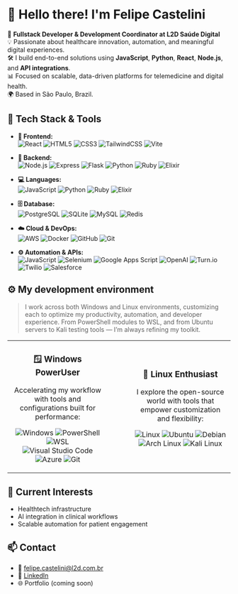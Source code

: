 # 👋 Hello there! I'm Felipe Castelini

🚀 **Fullstack Developer & Development Coordinator at L2D Saúde Digital**  
💡 Passionate about healthcare innovation, automation, and meaningful digital experiences.  
🛠️ I build end-to-end solutions using **JavaScript**, **Python**, **React**, **Node.js**, and **API integrations**.  
📊 Focused on scalable, data-driven platforms for telemedicine and digital health.  
🌍 Based in São Paulo, Brazil.

<h2>🧰 Tech Stack & Tools</h2>

- **🎨 Frontend:**  
  ![React](https://img.shields.io/badge/React-20232A?style=flat&logo=react&logoColor=61DAFB)
  ![HTML5](https://img.shields.io/badge/HTML5-E34F26?style=flat&logo=html5&logoColor=white)
  ![CSS3](https://img.shields.io/badge/CSS3-1572B6?style=flat&logo=css3&logoColor=white)
  ![TailwindCSS](https://img.shields.io/badge/TailwindCSS-38B2AC?style=flat&logo=tailwind-css&logoColor=white)
  ![Vite](https://img.shields.io/badge/Vite-646CFF?style=flat&logo=vite&logoColor=white)

- **🔧 Backend:**  
  ![Node.js](https://img.shields.io/badge/Node.js-339933?style=flat&logo=nodedotjs&logoColor=white)
  ![Express](https://img.shields.io/badge/Express-000000?style=flat&logo=express&logoColor=white)
  ![Flask](https://img.shields.io/badge/Flask-000000?style=flat&logo=flask&logoColor=white)
  ![Python](https://img.shields.io/badge/Python-3776AB?style=flat&logo=python&logoColor=white)
  ![Ruby](https://img.shields.io/badge/Ruby-CC342D?style=flat&logo=ruby&logoColor=white)
  ![Elixir](https://img.shields.io/badge/Elixir-4B275F?style=flat&logo=elixir&logoColor=white)

- **💻 Languages:**  
  ![JavaScript](https://img.shields.io/badge/JavaScript-F7DF1E?style=flat&logo=javascript&logoColor=black)
  ![Python](https://img.shields.io/badge/Python-3776AB?style=flat&logo=python&logoColor=white)
  ![Ruby](https://img.shields.io/badge/Ruby-CC342D?style=flat&logo=ruby&logoColor=white)
  ![Elixir](https://img.shields.io/badge/Elixir-4B275F?style=flat&logo=elixir&logoColor=white)

- **🗄️ Database:**  
  ![PostgreSQL](https://img.shields.io/badge/PostgreSQL-4169E1?style=flat&logo=postgresql&logoColor=white)
  ![SQLite](https://img.shields.io/badge/SQLite-003B57?style=flat&logo=sqlite&logoColor=white)
  ![MySQL](https://img.shields.io/badge/MySQL-4479A1?style=flat&logo=mysql&logoColor=white)
  ![Redis](https://img.shields.io/badge/Redis-DC382D?style=flat&logo=redis&logoColor=white)

- **☁️ Cloud & DevOps:**  
  ![AWS](https://img.shields.io/badge/AWS-232F3E?style=flat&logo=amazonaws&logoColor=white)
  ![Docker](https://img.shields.io/badge/Docker-2496ED?style=flat&logo=docker&logoColor=white)
  ![GitHub](https://img.shields.io/badge/GitHub-181717?style=flat&logo=github&logoColor=white)
  ![Git](https://img.shields.io/badge/Git-F05032?style=flat&logo=git&logoColor=white)

- **⚙️ Automation & APIs:**  
  ![JavaScript](https://img.shields.io/badge/JavaScript-F7DF1E?style=flat&logo=javascript&logoColor=black)
  ![Selenium](https://img.shields.io/badge/Selenium-43B02A?style=flat&logo=selenium&logoColor=white)
  ![Google Apps Script](https://img.shields.io/badge/Google%20Apps%20Script-4285F4?style=flat&logo=google&logoColor=white)
  ![OpenAI](https://img.shields.io/badge/OpenAI-412991?style=flat&logo=openai&logoColor=white)
  ![Turn.io](https://img.shields.io/badge/Turn.io-1F1F1F?style=flat&logoColor=white)
  ![Twilio](https://img.shields.io/badge/Twilio-F22F46?style=flat&logo=twilio&logoColor=white)
  ![Salesforce](https://img.shields.io/badge/Salesforce-00A1E0?style=flat&logo=salesforce&logoColor=white)

## ⚙️ My development environment

> I work across both Windows and Linux environments, customizing each to optimize my productivity, automation, and developer experience. From PowerShell modules to WSL, and from Ubuntu servers to Kali testing tools — I’m always refining my toolkit.

<div align="center">

<table>
<tr>
<td align="center" width="45%">

### 🪟 Windows PowerUser

Accelerating my workflow with tools and configurations built for performance:

![Windows](https://img.shields.io/badge/Windows-0078D6?style=flat&logo=windows&logoColor=white)
![PowerShell](https://img.shields.io/badge/PowerShell-5391FE?style=flat&logo=powershell&logoColor=white)
![WSL](https://img.shields.io/badge/WSL-808080?style=flat&logo=linux&logoColor=white)
![Visual Studio Code](https://img.shields.io/badge/VS%20Code-007ACC?style=flat&logo=visualstudiocode&logoColor=white)
![Azure](https://img.shields.io/badge/Azure-0089D6?style=flat&logo=microsoftazure&logoColor=white)
![Git](https://img.shields.io/badge/Git-F05032?style=flat&logo=git&logoColor=white)

</td>
<td align="center" width="10"></td>
<td align="center" width="45%">

### 🐧 Linux Enthusiast

I explore the open-source world with tools that empower customization and flexibility:

![Linux](https://img.shields.io/badge/Linux-FCC624?style=flat&logo=linux&logoColor=black)
![Ubuntu](https://img.shields.io/badge/Ubuntu-E95420?style=flat&logo=ubuntu&logoColor=white)
![Debian](https://img.shields.io/badge/Debian-A81D33?style=flat&logo=debian&logoColor=white)
![Arch Linux](https://img.shields.io/badge/Arch-1793D1?style=flat&logo=archlinux&logoColor=white)
![Kali Linux](https://img.shields.io/badge/Kali-268BEE?style=flat&logo=kalilinux&logoColor=white)

</td>
</tr>
</table>

</div>


## 📌 Current Interests
- Healthtech infrastructure  
- AI integration in clinical workflows  
- Scalable automation for patient engagement

## 📫 Contact
- 📧 felipe.castelini@l2d.com.br  
- 💼 [LinkedIn](https://www.linkedin.com/in/felipe-castelini/)  
- 🌐 Portfolio (coming soon)
